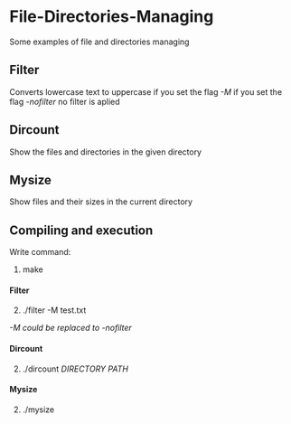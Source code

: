 # File-Directories-Managing

Some examples of file and directories managing

## Filter

Converts lowercase text to uppercase if you set the flag _-M_ if you set the flag _-nofilter_ no filter is aplied

## Dircount

Show the files and directories in the given directory

## Mysize

Show files and their sizes in the current directory

## Compiling and execution

Write command:
1. make

#### Filter
2. ./filter -M test.txt 

_-M could be replaced to -nofilter_

#### Dircount

2. ./dircount _DIRECTORY PATH_

#### Mysize

2. ./mysize 



